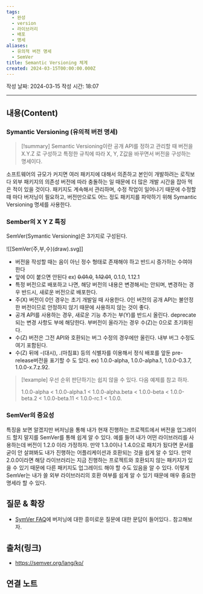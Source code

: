 ```yaml
---
tags:
  - 완성
  - version
  - 라이브러리
  - 배포
  - 명세
aliases:
  - 유의적 버전 명세
  - SemVer
title: Semantic Versioning 체계
created: 2024-03-15T00:00:00.000Z
---
```

작성 날짜: 2024-03-15
작성 시간: 18:07


----
## 내용(Content)
### Symantic Versioning (유의적 버전 명세)
>[!summary]
>Semantic Versioning이란 공개 API를 정하고 관리할 때 버전을 X.Y.Z 로 구성하고 특정한 규칙에 따라 X, Y, Z값을 바꾸면서 버전을 구성하는 명세이다.

소프트웨어의 규모가 커지면 여러 패키지에 대해서 의존하고 본인이 개발하려는 로직보다 외부 패키지의 의존성 버전에 따라 충돌하는 일 때문에 더 많은 개발 시간을 잡아 먹은 적이 있을 것이다.  패키지도 계속해서 관리하며, 수정 작업이 일어나기 때문에 수정할 때 마다 버저닝이 필요하고, 버전만으로도 어느 정도 패키지를 파악하기 위해 Symantic Versioning 명세를 사용한다.

### Sember의 X Y Z 특징
SemVer(Symantic Versioning)은 3가지로 구성된다.

![[SemVer(주,부,수)(draw).svg]]

- 버전을 작성할 때는 음이 아닌 정수 형태로 존재해야 하고 반드시 증가하는 수여야 한다
- 앞에 0이 붙으면 안된다 ex) ~~0.01.0~~, ~~1.12.01~~, 0.1.0, 1.12.1
- 특정 버전으로 배포하고 나면, 해당 버전의 내용은 변경해서는 안되며, 변경하는 경우 반드시, 새로운 버전으로 배포한다.
- 주(X) 버전이 0인 경우는 초기 개발일 때 사용한다. 0인 버전의 공개 API는 불안정한 버전이므로 안정하지 않기 때문에 사용하지 않는 것이 좋다.
- 공개 API를 사용하는 경우, 새로운 기능 추가는 부(Y)를 반드시 올린다. deprecate 되는 변경 사항도 부에 해당한다. 부버전이 올라가는 경우 수(Z)는 0으로 초기화된다.
- 수(Z) 버전은 그전 API와 호환되는 버그 수정의 경우에만 올린다. 내부 버그 수정도 여기 포함된다.
- 수(Z) 뒤에 -(대시), .(마침표) 등의 식별자를 이용해서 정식 배포를 앞둔 pre-release버전을 표기할 수 도 있다. ex) 1.0.0-alpha, 1.0.0-alpha.1, 1.0.0-0.3.7, 1.0.0-x.7.z.92.

>[!example]
>우선 순위 판단하기는 쉽지 않을 수 있다. 다음 예제를 참고 하자.
>
>1.0.0-alpha < 1.0.0-alpha.1 < 1.0.0-alpha.beta < 1.0.0-beta < 1.0.0-beta.2 < 1.0.0-beta.11 < 1.0.0-rc.1 < 1.0.0.

### SemVer의 중요성
특징을 보면 알겠지만 버저닝을 통해 내가 현재 진행하는 프로젝트에서 버전을 업그레이드 할지 말지를 SemVer를 통해 쉽게 알 수 있다. 예를 들어 내가 어떤 라이브러리를 사용하는데 버전이 1.2.0 이라 가정하자. 만약 1.3.0이나 1.4.0으로 패치가 됬다면 문서를 굳이 안 살펴봐도 내가 진행하는 어플리케이션과 호환되는 것을 쉽게 알 수 있다. 만약 2.0.0이라면 해당 라이브러리는 지금 진행하는 프로젝트와 호환되지 않는 패키지가 있을 수 있기 때문에 다른 패키지도 업그레이드 해야 할 수도 있음을 알 수 있다. 이렇게 SemVer는 내가 쓸 외부 라이브러리의 호환 여부를 쉽게 알 수 있기 때문에 매우 중요한 명세라 할 수 있다.
## 질문 & 확장
- [SymVer FAQ](https://semver.org/lang/ko/)에 버저닝에 대한 흥미로운 질문에 대한 문답이 들어있다.. 참고해보자.

## 출처(링크)
- https://semver.org/lang/ko/

## 연결 노트










